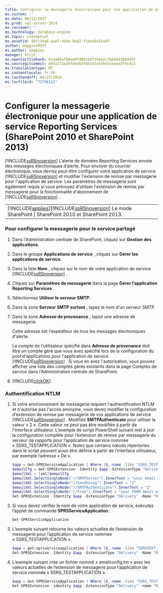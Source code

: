 ```yaml
---
title: Configurer la messagerie électronique pour une application de service Reporting Services (SharePoint 2010 et SharePoint 2013) | Microsoft Docs
ms.custom: ''
ms.date: 06/13/2017
ms.prod: sql-server-2014
ms.reviewer: ''
ms.technology: database-engine
ms.topic: conceptual
ms.assetid: 38fc34a6-aae7-4dde-9ad2-f1eee0c42a9f
author: maggiesMSFT
ms.author: maggies
manager: kfile
ms.openlocfilehash: 6caa06af68eddfd85cb4f19ab2cfb8dd41bbdd95
ms.sourcegitcommit: e042272a38fb646df05152c676e5cbeae3f9cd13
ms.translationtype: MT
ms.contentlocale: fr-FR
ms.lasthandoff: 04/27/2020
ms.locfileid: "72798112"
---
```

# <a name="configure-e-mail-for-a-reporting-services-service-application-sharepoint-2010-and-sharepoint-2013"></a>Configurer la messagerie électronique pour une application de service Reporting Services (SharePoint 2010 et SharePoint 2013)
  [!INCLUDE[ssRSnoversion](../../includes/ssrsnoversion-md.md)] L’alerte de données Reporting Services envoie des messages électroniques d’alerte. Pour envoyer du courrier électronique, vous devrez peut-être configurer votre application de service [!INCLUDE[ssRSnoversion](../../includes/ssrsnoversion-md.md)] et modifier l'extension de remise par messagerie pour l'application de service. Les paramètres de messagerie sont également requis si vous prévoyez d'utiliser l'extension de remise par messagerie pour la fonctionnalité d'abonnement de [!INCLUDE[ssRSnoversion](../../includes/ssrsnoversion-md.md)] .  
  
||  
|-|  
|[!INCLUDE[applies](../../includes/applies-md.md)][!INCLUDE[ssRSnoversion](../../includes/ssrsnoversion-md.md)] Le mode SharePoint &#124; SharePoint 2010 et SharePoint 2013.|  
  
### <a name="to-configure-e-mail-for-the-shared-service"></a>Pour configurer la messagerie pour le service partagé  
  
1.  Dans l'Administration centrale de SharePoint, cliquez sur **Gestion des applications**.  
  
2.  Dans le groupe **Applications de service** , cliquez sur **Gérer les applications de service**.  
  
3.  Dans la liste **Nom** , cliquez sur le nom de votre application de service [!INCLUDE[ssRSnoversion](../../includes/ssrsnoversion-md.md)] .  
  
4.  Cliquez sur **Paramètres de messagerie** dans la page **Gérer l’application Reporting Services** .  
  
5.  Sélectionnez **Utiliser le serveur SMTP**.  
  
6.  Dans la zone **Serveur SMTP sortant** , tapez le nom d'un serveur SMTP.  
  
7.  Dans la zone **Adresse de provenance** , tapez une adresse de messagerie.  
  
     Cette adresse est l'expéditeur de tous les messages électroniques d'alerte.  
  
     Le compte de l'utilisateur spécifié dans **Adresse de provenance** doit être un compte géré que vous avez spécifié lors de la configuration du pool d'applications pour l'application de service [!INCLUDE[ssRSnoversion](../../includes/ssrsnoversion-md.md)] . Si vous en avez l'autorisation, vous pouvez afficher une liste des comptes gérés existants dans la page Comptes de service dans l'Administration centrale de SharePoint.  
  
8.  [!INCLUDE[clickOK](../../includes/clickok-md.md)]  
  
### <a name="ntlm-authentication"></a>Authentification NTLM  
  
1.  Si votre environnement de messagerie requiert l'authentification NTLM et n'autorise pas l'accès anonyme, vous devez modifier la configuration d'extension de remise par messagerie de vos applications de service [!INCLUDE[ssRSnoversion](../../includes/ssrsnoversion-md.md)] . Modifiez **SMTPAuthenticate** pour utiliser la valeur « 2 ». Cette valeur ne peut pas être modifiée à partir de l'interface utilisateur. L’exemple de script PowerShell suivant met à jour la configuration complète pour l’extension de remise par messagerie du serveur de rapports pour l’application de service nommée « SSRS_TESTAPPLICATION ». Notez que certains nœuds répertoriés dans le script peuvent aussi être définis à partir de l’interface utilisateur, par exemple l’adresse « De ».  
  
    ```powershell
    $app = Get-SPRSServiceApplication | Where {$_.name -like "SSRS_TESTAPPLICATION *"}  
    $emailCfg = Get-SPRSExtension -Identity $app -ExtensionType "Delivery" -Name "Report Server Email" | Select -ExpandProperty ConfigurationXml
    $emailXml = [xml]$emailCfg
    $emailXml.SelectSingleNode("//SMTPServer").InnerText = "your email server name"  
    $emailXml.SelectSingleNode("//SendUsing").InnerText = "2"  
    $emailXml.SelectSingleNode("//SMTPAuthenticate").InnerText = "2"  
    $emailXml.SelectSingleNode("//From").InnerText = "your FROM email address"  
    Set-SPRSExtension -Identity $app -ExtensionType "Delivery" -Name "Report Server Email" -ExtensionConfiguration $emailXml.OuterXml  
    ```  
  
2.  Si vous devez vérifier le nom de votre application de service, exécutez l’applet de commande **SPRSServiceApplication** .  
  
    ```powershell
    Get-SPRSServiceApplication  
    ```  
  
3.  L’exemple suivant retourne les valeurs actuelles de l’extension de messagerie pour l’application de service nommée « SSRS_TESTAPPLICATION ».  
  
    ```powershell
    $app = get-sprsserviceapplication | Where {$_.name -like "SSRSTEST_APPLICATION*"}  
    Get-SPRSExtension -Identity $app -ExtensionType "Delivery" -Name "Report Server Email" | Select -ExpandProperty ConfigurationXml  
    ```  
  
4.  L’exemple suivant crée un fichier nommé « emailconfig.txt » avec les valeurs actuelles de l’extension de messagerie pour l’application de service nommée « SSRS_TESTAPPLICATION ».  
  
    ```powershell
    $app = Get-SPRSServiceApplication | Where {$_.name -like "SSRS_TESTAPPLICATION*"}  
    Get-SPRSExtension -identity $app -ExtensionType "Delivery" -name "Report Server Email" | Select -ExpandProperty ConfigurationXml | Out-File c:\emailconfig.txt  
    ```
